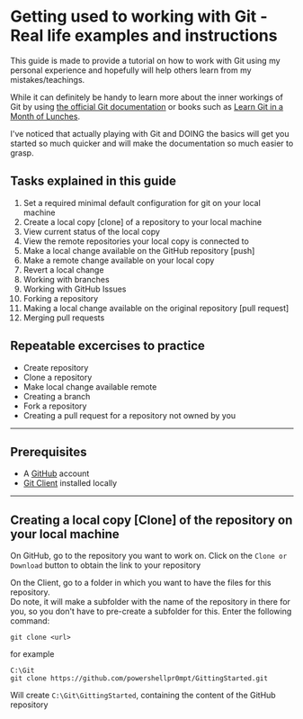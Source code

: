 # Getting used to working with Git - Real life examples and instructions

This guide is made to provide a tutorial on how to work with Git using my personal experience and hopefully will help others learn from my mistakes/teachings.

While it can definitely be handy to learn more about the inner workings of Git by using [the official Git documentation][GitDocs] or books such as [Learn Git in a Month of Lunches][GitMoL].

I've noticed that actually playing with Git and DOING the basics will get you started so much quicker and will make the documentation so much easier to grasp.

## Tasks explained in this guide

1. Set a required minimal default configuration for git on your local machine
1. Create a local copy [clone] of a repository to your local machine
1. View current status of the local copy 
1. View the remote repositories your local copy is connected to
1. Make a local change available on the GitHub repository [push]
1. Make a remote change available on your local copy
1. Revert a local change
1. Working with branches
1. Working with GitHub Issues
1. Forking a repository
1. Making a local change available on the original repository [pull request]
1. Merging pull requests

## Repeatable excercises to practice

* Create repository
* Clone a repository
* Make local change available remote
* Creating a branch
* Fork a repository
* Creating a pull request for a repository not owned by you

---

## Prerequisites

* A [GitHub][GitHub] account
* [Git Client][GitClient] installed locally

---

## Creating a local copy [Clone] of the repository on your local machine

On GitHub, go to the repository you want to work on.
Click on the `Clone or Download` button to obtain the link to your repository

On the Client, go to a folder in which you want to have the files for this repository.  
Do note, it will make a subfolder with the name of the repository in there for you, so you don't have to pre-create a subfolder for this.
Enter the following command:

```git
git clone <url>
```

for example

```git
C:\Git
git clone https://github.com/powershellpr0mpt/GittingStarted.git
```

Will create `C:\Git\GittingStarted`, containing the content of the GitHub repository

[GitDocs]:https://git-scm.com/doc
[GitMoL]:https://www.manning.com/books/learn-git-in-a-month-of-lunches
[GitHub]:https://github.com
[GitClient]:https://git-scm.com/downloads
